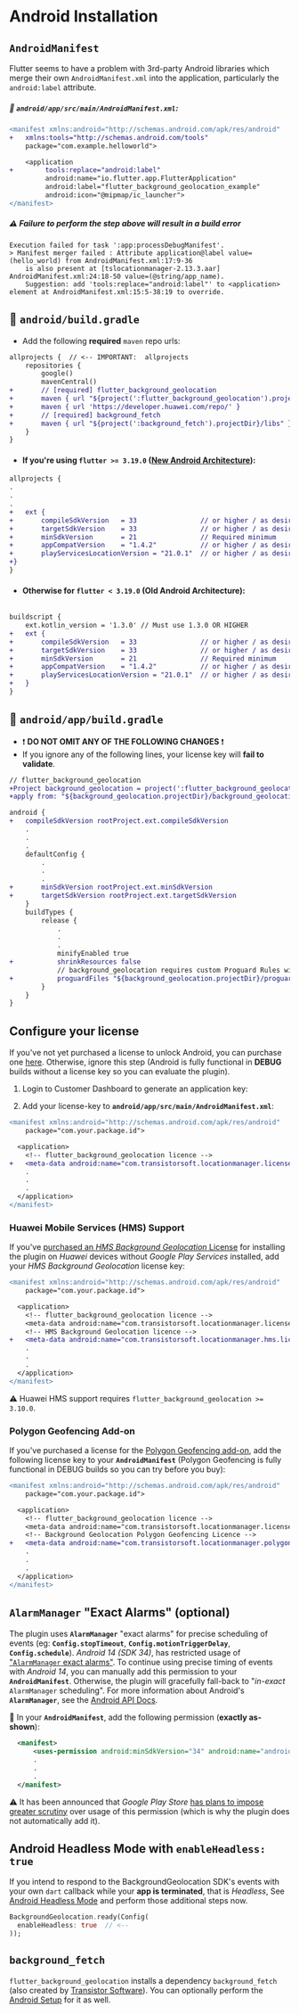 # Android Installation

## `AndroidManifest`

Flutter seems to have a problem with 3rd-party Android libraries which merge their own `AndroidManifest.xml` into the application, particularly the `android:label` attribute.

##### :open_file_folder: `android/app/src/main/AndroidManifest.xml`:

```diff
<manifest xmlns:android="http://schemas.android.com/apk/res/android"
+   xmlns:tools="http://schemas.android.com/tools"
    package="com.example.helloworld">

    <application
+        tools:replace="android:label"
         android:name="io.flutter.app.FlutterApplication"
         android:label="flutter_background_geolocation_example"
         android:icon="@mipmap/ic_launcher">
</manifest>

```

##### :warning: Failure to perform the step above will result in a **build error**

```
Execution failed for task ':app:processDebugManifest'.
> Manifest merger failed : Attribute application@label value=(hello_world) from AndroidManifest.xml:17:9-36
    is also present at [tslocationmanager-2.13.3.aar] AndroidManifest.xml:24:18-50 value=(@string/app_name).
    Suggestion: add 'tools:replace="android:label"' to <application> element at AndroidManifest.xml:15:5-38:19 to override.
```


## :open_file_folder: `android/build.gradle`
- Add the following **required** `maven` repo urls:

```diff
allprojects {  // <-- IMPORTANT:  allprojects
    repositories {
        google()
        mavenCentral()
+       // [required] flutter_background_geolocation
+       maven { url "${project(':flutter_background_geolocation').projectDir}/libs" }
+       maven { url 'https://developer.huawei.com/repo/' }
+       // [required] background_fetch
+       maven { url "${project(':background_fetch').projectDir}/libs" }
    }
}
```

- #### If you're using `flutter >= 3.19.0` ([New Android Architecture](https://docs.flutter.dev/release/breaking-changes/flutter-gradle-plugin-apply)):

```diff
allprojects {
.
.
.
+   ext {
+       compileSdkVersion   = 33                // or higher / as desired
+       targetSdkVersion    = 33                // or higher / as desired
+       minSdkVersion       = 21                // Required minimum
+       appCompatVersion    = "1.4.2"           // or higher / as desired
+       playServicesLocationVersion = "21.0.1"  // or higher / as desired
+}
}
```

- #### Otherwise for `flutter < 3.19.0` (Old Android Architecture):

```diff

buildscript {
    ext.kotlin_version = '1.3.0' // Must use 1.3.0 OR HIGHER
+   ext {
+       compileSdkVersion   = 33                // or higher / as desired
+       targetSdkVersion    = 33                // or higher / as desired
+       minSdkVersion       = 21                // Required minimum
+       appCompatVersion    = "1.4.2"           // or higher / as desired
+       playServicesLocationVersion = "21.0.1"  // or higher / as desired
+   }
}
```

## :open_file_folder: `android/app/build.gradle`

- :exclamation: __DO NOT OMIT ANY OF THE FOLLOWING CHANGES__ :exclamation:
- If you ignore any of the following lines, your license key will __fail to validate__.

```diff
// flutter_background_geolocation
+Project background_geolocation = project(':flutter_background_geolocation')
+apply from: "${background_geolocation.projectDir}/background_geolocation.gradle"

android {
+   compileSdkVersion rootProject.ext.compileSdkVersion
    .
    .
    .
    defaultConfig {
        .
        .
        .
+       minSdkVersion rootProject.ext.minSdkVersion
+       targetSdkVersion rootProject.ext.targetSdkVersion
    }
    buildTypes {
        release {
            .
            .
            .
            minifyEnabled true
+           shrinkResources false
            // background_geolocation requires custom Proguard Rules with minifyEnabled
+           proguardFiles "${background_geolocation.projectDir}/proguard-rules.pro"
        }
    }
}
```

## Configure your license

If you've not yet purchased a license to unlock Android, you can purchase one [here](https://www.transistorsoft.com/shop/products/flutter-background-geolocation).  Otherwise, ignore this step (Android is fully functional in **DEBUG** builds without a license key so you can evaluate the plugin).

1. Login to Customer Dashboard to generate an application key:

2. Add your license-key to __`android/app/src/main/AndroidManifest.xml`__:

```diff
<manifest xmlns:android="http://schemas.android.com/apk/res/android"
    package="com.your.package.id">

  <application>
    <!-- flutter_background_geolocation licence -->
+   <meta-data android:name="com.transistorsoft.locationmanager.license" android:value="YOUR_LICENCE_KEY_HERE" />
    .
    .
    .
  </application>
</manifest>
```

### Huawei Mobile Services (HMS) Support

If you've [purchased an *HMS Background Geolocation* License](https://shop.transistorsoft.com/collections/frontpage/products/huawei-background-geolocation) for installing the plugin on _Huawei_ devices without *Google Play Services* installed, add your *HMS Background Geolocation* license key:

```diff
<manifest xmlns:android="http://schemas.android.com/apk/res/android"
    package="com.your.package.id">

  <application>
    <!-- flutter_background_geolocation licence -->
    <meta-data android:name="com.transistorsoft.locationmanager.license" android:value="YOUR_LICENCE_KEY_HERE" />
    <!-- HMS Background Geolocation licence -->
+   <meta-data android:name="com.transistorsoft.locationmanager.hms.license" android:value="YOUR_HMS_LICENCE_KEY_HERE" />
    .
    .
    .
  </application>
</manifest>
```
:warning: Huawei HMS support requires `flutter_background_geolocation >= 3.10.0`.


### Polygon Geofencing Add-on

If you've purchased a license for the [Polygon Geofencing add-on](https://shop.transistorsoft.com/products/polygon-geofencing), add the following license key to your __`AndroidManifest`__ (Polygon Geofencing is fully functional in DEBUG builds so you can try before you buy):

```diff
<manifest xmlns:android="http://schemas.android.com/apk/res/android"
    package="com.your.package.id">

  <application>
    <!-- flutter_background_geolocation licence -->
    <meta-data android:name="com.transistorsoft.locationmanager.license" android:value="YOUR_LICENCE_KEY_HERE" />
    <!-- Background Geolocation Polygon Geofencing Licence -->
+   <meta-data android:name="com.transistorsoft.locationmanager.polygon.license" android:value="YOUR_POLYGON_LICENCE_KEY_HERE" />
    .
    .
    .
  </application>
</manifest>
```

## `AlarmManager` "Exact Alarms" (optional)

The plugin uses __`AlarmManager`__ "exact alarms" for precise scheduling of events (eg: __`Config.stopTimeout`__, __`Config.motionTriggerDelay`__, __`Config.schedule`__).  *Android 14 (SDK 34)*, has restricted usage of ["`AlarmManager` exact alarms"](https://developer.android.com/about/versions/14/changes/schedule-exact-alarms).  To continue using precise timing of events with *Android 14*, you can manually add this permission to your __`AndroidManifest`__.  Otherwise, the plugin will gracefully fall-back to "*in-exact* `AlarmManager` scheduling".  For more information about Android's __`AlarmManager`__, see the [Android API Docs](https://developer.android.com/training/scheduling/alarms).

:open_file_folder: In your __`AndroidManifest`__, add the following permission (**exactly as-shown**):

```xml
  <manifest>
      <uses-permission android:minSdkVersion="34" android:name="android.permission.USE_EXACT_ALARM" />
      .
      .
      .
  </manifest>
```
:warning: It has been announced that *Google Play Store* [has plans to impose greater scrutiny](https://support.google.com/googleplay/android-developer/answer/13161072?sjid=3640341614632608469-NA) over usage of this permission (which is why the plugin does not automatically add it).

## Android Headless Mode with `enableHeadless: true`

If you intend to respond to the BackgroundGeolocation SDK's events with your own `dart` callback while your **app is terminated**, that is *Headless*, See [Android Headless Mode](../../../wiki/Android-Headless-Mode) and perform those additional steps now.

```dart
BackgroundGeolocation.ready(Config(
  enableHeadless: true  // <--
));
```

## `background_fetch`

`flutter_background_geolocation` installs a dependency `background_fetch` (also created by [Transistor Software](https://www.transistorsoft.com)).  You can optionally perform the [Android Setup](https://github.com/transistorsoft/flutter_background_fetch/blob/master/help/INSTALL-ANDROID.md) for it as well.

